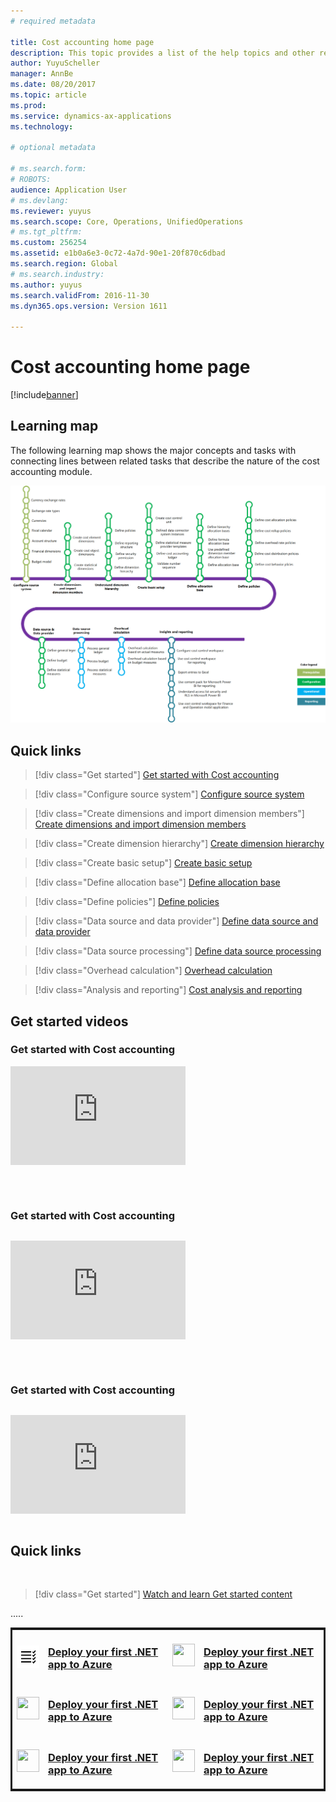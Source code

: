 ```yaml
---
# required metadata

title: Cost accounting home page
description: This topic provides a list of the help topics and other resources that are available for Cost accounting.
author: YuyuScheller
manager: AnnBe
ms.date: 08/20/2017
ms.topic: article
ms.prod: 
ms.service: dynamics-ax-applications
ms.technology: 

# optional metadata

# ms.search.form: 
# ROBOTS: 
audience: Application User
# ms.devlang: 
ms.reviewer: yuyus
ms.search.scope: Core, Operations, UnifiedOperations
# ms.tgt_pltfrm: 
ms.custom: 256254
ms.assetid: e1b0a6e3-0c72-4a7d-90e1-20f870c6dbad
ms.search.region: Global
# ms.search.industry: 
ms.author: yuyus
ms.search.validFrom: 2016-11-30
ms.dyn365.ops.version: Version 1611

---
```


# Cost accounting home page

[!include[banner](../includes/banner.md)]

## Learning map 

The following learning map shows the major concepts and tasks with connecting lines between related tasks that describe the nature of the cost accounting module.

![Learning map for cost accounting](./media/cost-accounting-map.png)

## Quick links<br/>

> [!div class="Get started"]
> [Get started with Cost accounting](https://docs.microsoft.com/en-us/dynamics365/unified-operations/financials/cost-accounting/terms-cost-accounting)

> [!div class="Configure source system"]
> [Configure source system](https://docs.microsoft.com/en-us/dynamics365/unified-operations/financials/general-ledger/financial-dimensions)

> [!div class="Create dimensions and import dimension members"]
> [Create dimensions and import dimension members](https://docs.microsoft.com/en-us/dynamics365/unified-operations/financials/cost-accounting/cost-elements)

> [!div class="Create dimension hierarchy"]
> [Create dimension hierarchy](https://docs.microsoft.com/en-us/dynamics365/unified-operations/financials/cost-accounting/dimension-hierarchy)

> [!div class="Create basic setup"]
> [Create basic setup](https://docs.microsoft.com/en-us/dynamics365/unified-operations/financials/cost-accounting/tasks/define-cost-control-units)

> [!div class="Define allocation base"]
> [Define allocation base](https://docs.microsoft.com/en-us/dynamics365/unified-operations/financials/cost-accounting/allocation-bases)

> [!div class="Define policies"]
> [Define policies](https://docs.microsoft.com/en-us/dynamics365/unified-operations/financials/cost-accounting/tasks/create-assign-cost-allocation-policy-cost-control-unit)

> [!div class="Data source and data provider"]
> [Define data source and data provider](https://docs.microsoft.com/en-us/dynamics365/unified-operations/financials/cost-accounting/tasks/manage-data-source-cost-accounting-ledger)

> [!div class="Data source processing"]
> [Define data source processing](https://docs.microsoft.com/en-us/dynamics365/unified-operations/financials/cost-accounting/tasks/process-trace-source-data)

> [!div class="Overhead calculation"]
> [Overhead calculation](https://docs.microsoft.com/en-us/dynamics365/unified-operations/financials/cost-accounting/overhead-calculation)

> [!div class="Analysis and reporting"]
> [Cost analysis and reporting](https://docs.microsoft.com/en-us/dynamics365/unified-operations/financials/cost-accounting/cost-control-workspace)

## Get started videos<br/>

### Get started with Cost accounting<br/>
<table>
<tr>
<iframe width="280" height="158" src="https://www.youtube.com/embed/1pUDtJQZ8FU" frameborder="0" allowfullscreen></iframe>
</tr>
<table><br/>

### Get started with Cost accounting <br/>
<table>
<tr>
<iframe width="280" height="158" src="https://www.youtube.com/embed/imsuTg8rUVk" frameborder="0" allowfullscreen></iframe>
</tr>
<table><br/>

### Get started with Cost accounting <br/>
<table>
<tr>
<iframe width="280" height="158" src="https://www.youtube.com/embed/-HKHYdClvx8" frameborder="0" allowfullscreen></iframe>
</tr>
</table>


## Quick links<br/>
<br/>

> [!div class="Get started"]
> [Watch and learn Get started content](https://docs.microsoft.com/en-us/dynamics365/unified-operations/financials/cost-accounting/terms-cost-accounting)



.....
<a href="https://docs.microsoft.com/azure/app-service-web/app-service-web-get-started-dotnet" data-linktype="external">

<table style="border:solid">

<tr style="border:none">
<td valign="middle">
  <h3>
     <img alt="" src="./media/f0b5.png" width=36px height=36px data-linktype="external">
  </h3>
</td>
<td valign="middle">
<h3>Deploy your first .NET app to Azure</h3>

</td>
<td>
<img alt="" src="https://docs.microsoft.com/en-us/azure/media/index/app-service-web.svg" width=36px height=36px data-linktype="external">
</td>
<td>
<h3>Deploy your first .NET app to Azure</h3>

</td>
</tr>
<tr style="border:none">
<td>
<img alt="" src="https://docs.microsoft.com/en-us/azure/media/index/app-service-web.svg" width=36px height=36px data-linktype="external">
</td>
<td>
<h3>Deploy your first .NET app to Azure</h3>

</td>
<td>
<img alt="" src="https://docs.microsoft.com/en-us/azure/media/index/app-service-web.svg" width=36px height=36px data-linktype="external">
</td>
<td>
<h3>Deploy your first .NET app to Azure</h3>

</td>
</tr>
<tr style="border:none">
<td>
<img alt="" src="https://docs.microsoft.com/en-us/azure/media/index/app-service-web.svg" width=36px height=36px data-linktype="external">
</td>
<td>
<h3>Deploy your first .NET app to Azure</h3>

</td>
<td>
<img alt="" src="https://docs.microsoft.com/en-us/azure/media/index/app-service-web.svg" width=36px height=36px data-linktype="external">
</td>
<td>
<h3>Deploy your first .NET app to Azure</h3>

</td>
</tr>
</table>
</a>



